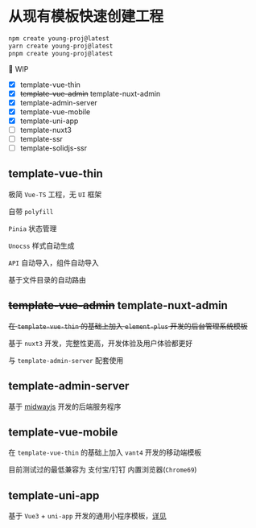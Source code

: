 # 从现有模板快速创建工程

```bash
npm create young-proj@latest
yarn create young-proj@latest
pnpm create young-proj@latest
```

🚧 WIP

- [x] template-vue-thin
- [x] <del>template-vue-admin</del> template-nuxt-admin
- [x] template-admin-server
- [x] template-vue-mobile
- [x] template-uni-app
- [ ] template-nuxt3
- [ ] template-ssr
- [ ] template-solidjs-ssr

## template-vue-thin

极简 `Vue-TS` 工程，无 `UI` 框架

自带 `polyfill`

`Pinia` 状态管理

`Unocss` 样式自动生成

`API` 自动导入，组件自动导入

基于文件目录的自动路由

## <del>template-vue-admin</del> template-nuxt-admin

<del>在 `template-vue-thin` 的基础上加入 `element-plus` 开发的后台管理系统模板</del>

基于 `nuxt3` 开发，完整性更高，开发体验及用户体验都更好

与 `template-admin-server` 配套使用

## template-admin-server

基于 [midwayjs](https://www.midwayjs.org/) 开发的后端服务程序

## template-vue-mobile

在 `template-vue-thin` 的基础上加入 `vant4` 开发的移动端模板

目前测试过的最低兼容为 支付宝/钉钉 内置浏览器(`Chrome69`)

## template-uni-app

基于 `Vue3` + `uni-app` 开发的通用小程序模板，[详见](./template-uni-app/README.md)